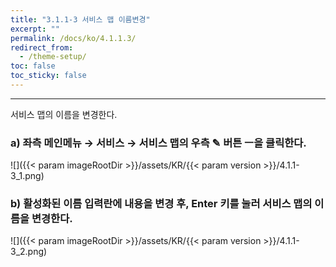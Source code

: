 ```yaml
---
title: "3.1.1-3 서비스 맵 이름변경"
excerpt: ""
permalink: /docs/ko/4.1.1.3/
redirect_from:
  - /theme-setup/
toc: false
toc_sticky: false
---
```


---
서비스 맵의 이름을 변경한다.

### a\) 좌측 메인메뉴 → 서비스 → 서비스 맵의 우측 ✎ 버튼 ㅡ을 클릭한다.
![]({{< param imageRootDir >}}/assets/KR/{{< param version >}}/4.1.1-3_1.png)

### b\) 활성화된 이름 입력란에 내용을 변경 후, Enter 키를 눌러 서비스 맵의 이름을 변경한다.
![]({{< param imageRootDir >}}/assets/KR/{{< param version >}}/4.1.1-3_2.png)
